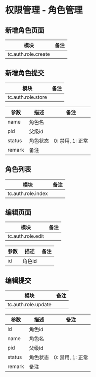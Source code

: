 # 权限管理 - 角色管理

## 新增角色页面


| 模块                            | 备注 |
| ------------------------------- | ---- |
| tc.auth.role.create |      |


## 新增角色提交

| 模块                           | 备注 |
| ------------------------------ | ---- |
| tc.auth.role.store |      |

| 参数           | 描述             | 备注 |
| -------------- | ---------------- | ---- |
| name           | 角色名             |      |
| pid           | 父级id             |      |
| status           | 角色状态         |  0: 禁用, 1: 正常    |
| remark           | 备注             |      |



## 角色列表
| 模块                           | 备注 |
| ------------------------------ | ---- |
| tc.auth.role.index |      |



## 编辑页面
| 模块                          | 备注 |
| ----------------------------- | ---- |
| tc.auth.role.edit |      |


| 参数 | 描述   | 备注 |
| ---- | ------ | ---- |
| id   | 角色id |      |


## 编辑提交
| 模块                            | 备注 |
| ------------------------------- | ---- |
| tc.auth.role.update |      |


| 参数           | 描述             | 备注 |
| -------------- | ---------------- | ---- |
| id             | 角色id           |      |
| name           | 角色名             |      |
| pid           | 父级id             |      |
| status           | 角色状态         |  0: 禁用, 1: 正常    |
| remark           |    备注      |      |



